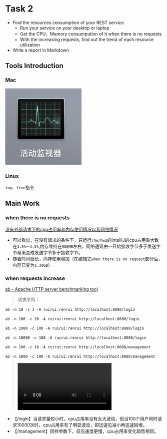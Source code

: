 # Task 2
- Find the resources consumption of your REST service
  - Run your service on your desktop or laptop
  - Get the CPU、Memory consumpution of it when there is no requests
  - With the increasing requests, find out the trend of each resource utilization
- Write a report in Markdown

## Tools Introduction
### Mac
 ![活动监视器](./pic1.png)
### Linux
 `top`、`free`指令

## Main Work
### when there is no requests
 [没有外部请求下的cpu占用率和内存使用情况以及网络情况](./norequests.mov)
- 可以看出，在没有请求的条件下，只运行`/hw/hw2`的IntelliJ的cpu占用率大致在`3.5%～4.5%`,内存维持在`980MB`左右，网络通讯由一开始接收字节多于发送字节渐渐变成发送字节多于接收字节。
- 随着时间延长，内存使用增加（在编辑完`when there is no request`部分后，内存已变为`1.39GB`）
### when requests increase
 [ab - Apache HTTP server benchmarking tool](http://httpd.apache.org/docs/2.2/programs/ab.html)
> 请求序列：
```aidl
ab -n 10 -c 3 -A ruirui:renrui http://localhost:8080/login
```
```aidl
ab -n 100 -c 10 -A ruirui:renrui http://localhost:8080/login
```
```aidl
ab -n 1000 -c 100 -A ruirui:renrui http://localhost:8080/login
```
```aidl
ab -n 10000 -c 100 -A ruirui:renrui http://localhost:8080/login
```
```aidl
ab -n 100 -c 10 -A ruirui:renrui http://localhost:8080/management
```
```aidl
ab -n 1000 -c 100 -A ruirui:renrui http://localhost:8080/management
```
> ![外部请求不断增加时cpu占用率和内存使用情况](./inrequests.mov)
- 【/login】当请求量较小时，cpu占用率没有太大波动，但当100个用户同时请求10000次时，cpu占用率有了明显波动，即迅速见减小再迅速回增。
- 【/management】同样参数下，反应速度更慢，cpu占用率变化趋势相同。
